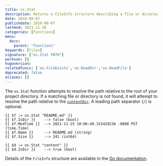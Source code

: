 ```yaml
---
title: os.Stat
description: Returns a FileInfo structure describing a file or directory.
date: 2018-08-07
publishdate: 2018-08-07
lastmod: 2021-11-26
categories: [functions]
menu:
  docs:
    parent: "functions"
keywords: [files]
signature: ["os.Stat PATH"]
workson: []
hugoversion:
relatedfuncs: ['os.FileExists','os.ReadDir','os.ReadFile']
deprecated: false
aliases: []
---
```

The `os.Stat` function attempts to resolve the path relative to the root of your project directory. If a matching file or directory is not found, it will attempt to resolve the path relative to the [`contentDir`](/getting-started/configuration#contentdir). A leading path separator (`/`) is optional.

```go-html-template
{{ $f := os.Stat "README.md" }}
{{ $f.IsDir }}    --> false (bool)
{{ $f.ModTime }}  --> 2021-11-25 10:06:49.315429236 -0800 PST (time.Time)
{{ $f.Name }}     --> README.md (string)
{{ $f.Size }}     --> 241 (int64)

{{ $d := os.Stat "content" }}
{{ $d.IsDir }}    --> true (bool)
```

Details of the `FileInfo` structure are available in the [Go documentation](https://pkg.go.dev/io/fs#FileInfo).
